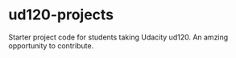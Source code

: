 ud120-projects
==============

Starter project code for students taking Udacity ud120. An amzing opportunity to contribute.
